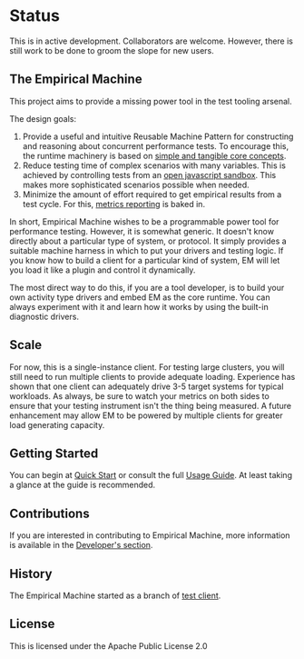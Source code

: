# Status
This is in active development. Collaborators are welcome. However, there is still work to be done to groom the slope for new users.

## The Empirical Machine

This project aims to provide a missing power tool in the test tooling arsenal.

The design goals:

1. Provide a useful and intuitive Reusable Machine Pattern for constructing and reasoning about concurrent performance tests. To encourage this, the runtime machinery is based on [simple and tangible core concepts](docs/core_concepts.md).
2. Reduce testing time of complex scenarios with many variables. This is achieved by controlling tests from an [open javascript sandbox](docs/scripting.md). This makes more sophisticated scenarios possible when needed.
3. Minimize the amount of effort required to get empirical results from a test cycle. For this, [metrics reporting](docs/metrics.md) is baked in.

In short, Empirical Machine wishes to be a programmable power tool for performance testing. However, it is somewhat generic. It doesn't know directly about a particular type of system, or protocol.
It simply provides a suitable machine harness in which to put your drivers and testing logic. If you know how to build a client for a particular kind of system, EM will let you load it like a plugin and control it dynamically.

The most direct way to do this, if you are a tool developer, is to build your own activity type drivers and embed EM as the core runtime. You can always experiment with it and learn how it works by using the built-in diagnostic drivers.

## Scale

For now, this is a single-instance client. For testing large clusters, you will still need to run multiple clients to provide adequate loading. Experience has shown that one client can adequately drive 3-5 target systems for typical workloads. As always, be sure to watch your metrics on both sides to ensure that your testing instrument isn't the thing being measured. A future enhancement may
allow EM to be powered by multiple clients for greater load generating capacity.

## Getting Started

You can begin at [Quick Start](docs/quickstart.md) or consult the full [Usage Guide](docs/usage_guide.md). At least taking a glance at the guide is recommended.

## Contributions
If you are interested in contributing to Empirical Machine, more information is available in the [Developer's section](doc/developers.md).

## History

The Empirical Machine started as a branch of [test client](http://github.com/jshook/testclient).

## License

This is licensed under the Apache Public License 2.0


